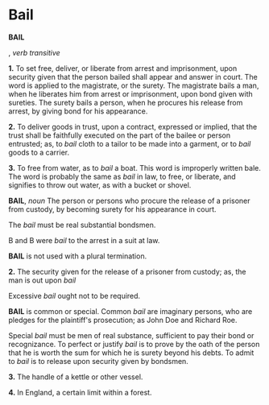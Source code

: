 # Bail

**BAIL**

, _verb transitive_

**1.** To set free, deliver, or liberate from arrest and imprisonment, upon security given that the person bailed shall appear and answer in court. The word is applied to the magistrate, or the surety. The magistrate bails a man, when he liberates him from arrest or imprisonment, upon bond given with sureties. The surety bails a person, when he procures his release from arrest, by giving bond for his appearance.

**2.** To deliver goods in trust, upon a contract, expressed or implied, that the trust shall be faithfully executed on the part of the bailee or person entrusted; as, to _bail_ cloth to a tailor to be made into a garment, or to _bail_ goods to a carrier.

**3.** To free from water, as to _bail_ a boat. This word is improperly written bale. The word is probably the same as _bail_ in law, to free, or liberate, and signifies to throw out water, as with a bucket or shovel.

**BAIL**, _noun_ The person or persons who procure the release of a prisoner from custody, by becoming surety for his appearance in court.

The _bail_ must be real substantial bondsmen.

B and B were _bail_ to the arrest in a suit at law.

**BAIL** is not used with a plural termination.

**2.** The security given for the release of a prisoner from custody; as, the man is out upon _bail_

Excessive _bail_ ought not to be required.

**BAIL** is common or special. Common _bail_ are imaginary persons, who are pledges for the plaintiff's prosecution; as John Doe and Richard Roe.

Special _bail_ must be men of real substance, sufficient to pay their bond or recognizance. To perfect or justify _bail_ is to prove by the oath of the person that he is worth the sum for which he is surety beyond his debts. To admit to _bail_ is to release upon security given by bondsmen.

**3.** The handle of a kettle or other vessel.

**4.** In England, a certain limit within a forest.
